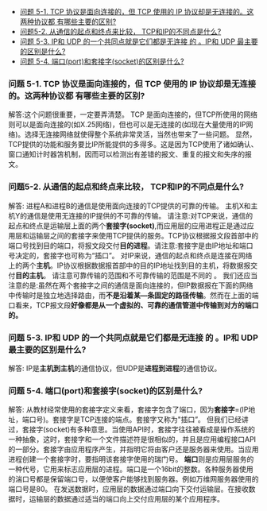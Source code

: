 - [问题 5-1. TCP 协议是面向连接的，但 TCP 使用的 IP 协议却是无连接的。这两种协议都 有哪些主要的区别?](#问题-5-1-tcp-协议是面向连接的但-tcp-使用的-ip-协议却是无连接的这两种协议都-有哪些主要的区别)
- [问题5-2. 从通信的起点和终点来比较， TCP和IP的不同点是什么?](#问题5-2-从通信的起点和终点来比较-tcp和ip的不同点是什么)
- [问题 5-3. IP和 UDP 的一个共同点就是它们都是无连接 的 。IP和 UDP 最主要的区别是什么?](#问题-5-3-ip和-udp-的一个共同点就是它们都是无连接-的-ip和-udp-最主要的区别是什么)
- [问题 5-4. 端口(port)和套接字(socket)的区别是什么?](#问题-5-4-端口port和套接字socket的区别是什么)
### 问题 5-1. TCP 协议是面向连接的，但 TCP 使用的 IP 协议却是无连接的。这两种协议都 有哪些主要的区别?
解答:这个问题很重要，一定要弄清楚。
TCP 是面向连接的，但TCP所使用的网络则可以是面向连接的(如X.25网络)，但也可以是无连接的(如现在大量使用的IP网络)。选择无连接网络就使得整个系统非常灵活，当然也带来了一些问题。
显然，TCP提供的功能和服务要比IP所能提供的多得多。这是因为TCP使用了诸如确认、窗口通知计时器笘机制，因而可以检测出有差错的报文、重复的报文和失序的报文。

### 问题5-2. 从通信的起点和终点来比较， TCP和IP的不同点是什么?
解答: 
进程A和进程B的通信是使用面向连接的TCP提供的可靠的传输。
主机X和主机Y的通信是使用无连接的IP提供的不可靠的传输。
请注意:对TCP来说，通信的起点和终点是运输层上面的两个**套接字(socket)**,而应用层的应用进程正是通过应用层和运输层之间的套接字来使用TCP提供的服务。TCP协议根据报文段首部中的端口号找到目的端口，将报文段交付**目的进程**。请注意:套接字是由IP地址和端口号决定的，套接字也可称为“插口”。
对IP来说，通信的起点和终点是连接在网络上的两个**主机**。IP协议根据数据报首部中的目的IP地址找到目的主机，将数据报交付**目的主机**。
请注意可靠传输的范围和不可靠传输的范围是不同的 。
我们还应当注意的是:虽然在两个套接字之间的通信是面向连接的，但IP数据报在下面的网络中传输时是独立地选择路由，而**不是沿着某—条固定的路径传输**。然而在上面的端口看来，TCP报文段**好像都是从一个虚拟的、可靠的通信管道中传输到对方的端口的。**

### 问题 5-3. IP和 UDP 的一个共同点就是它们都是无连接 的 。IP和 UDP 最主要的区别是什么? 
解答: IP是**主机到主机**的通信协议，但UDP是**进程到进程**的通信协议。

### 问题 5-4. 端口(port)和套接字(socket)的区别是什么?
解答: 从教材经常使用的套接字定义来看，套接字包含了端口，因为**套接字**=(IP地址，端口号)。套接字是TCP连接的端点。套接字又称为"插口”。
但我们已经讲过，套接字(socket)有多种意思。当使用API时，套接字往往被看成是操作系统的一种抽象，这时，套接字和一个文件描述符是很相似的，并且是应用编程接口API的一部分。套接字由应用程序产生，并指明它将由客户还是服务器来使用。当应用进程创建一个套接字时，要指明该套接字使用的瑞门号。
**端口**则是应用层服务的一种代号，它用来标志应用层的进程。端口是一个16bit的整数。各种服务器使用的湍口号都是保留端口号，以便使客户能够找到服务器。例如万维网服务器使用的端口号是80。
在发送数据时，应用层的数据通过端口向下交付运输层。在接收数据时，运输层的数据通过适当的端口向上交付应用层的某个应用程序。